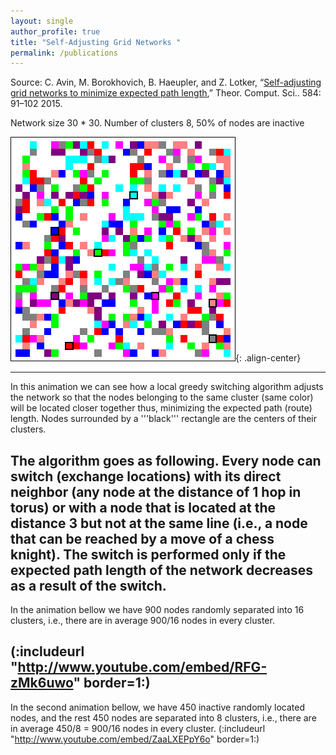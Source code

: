 ```yaml
---
layout: single
author_profile: true
title: "Self-Adjusting Grid Networks "
permalink: /publications
---
```


Source: C. Avin, M. Borokhovich, B. Haeupler, and Z. Lotker, “[Self-adjusting grid networks to minimize expected path length](https://doi.org/10.1007/978-3-319-03578-9_29),” Theor. Comput. Sci.. 584: 91–102 2015.

Network size 30 * 30. Number of clusters 8, 50% of nodes are inactive

![animation](/assets/images/animation3.gif){: .align-center}

----
In this animation we can see how a local greedy switching algorithm adjusts the network so that the nodes belonging to the same cluster (same color) will be located closer together thus, minimizing the expected path (route) length.
Nodes surrounded by a '''black''' rectangle are the centers of their clusters.

The algorithm goes as following. Every node can switch (exchange locations) with its direct neighbor (any node at the distance of 1 hop in torus) or with a node that is located at the distance 3 but not at the same line (i.e., a node that can be reached by a move of a chess knight). The switch is performed only if the expected path length of the network decreases as a result of the switch.
----
In the animation bellow we have 900 nodes randomly separated into 16 clusters, i.e., there are in average 900/16 nodes in every cluster.

(:includeurl "http://www.youtube.com/embed/RFG-zMk6uwo"  border=1:)
----
In the second animation bellow, we have 450 inactive randomly located nodes, and the rest 450 nodes are separated into 8 clusters, i.e., there are in average 450/8 = 900/16 nodes in every cluster.
(:includeurl "http://www.youtube.com/embed/ZaaLXEPpY6o"  border=1:)
